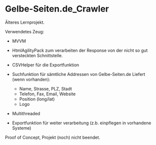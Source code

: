 # Gelbe-Seiten.de_Crawler

Älteres Lernprojekt.

Verwendetes Zeug:
- MVVM
- HtmlAgilityPack zum verarbeiten der Response von der nicht so gut versteckten Schnittstelle.
- CSVHelper für die Exportfunktion

- Suchfunktion für sämtliche Addressen von Gelbe-Seiten.de
  Liefert (wenn vorhanden): 
  - Name, Strasse, PLZ, Stadt
  - Telefon, Fax, Email, Website
  - Position (long/lat)
  - Logo  
- Multithreaded
- Exportfunktion für weiter verarbeitung (z.b. einpflegen in vorhandene Systeme) 
 
Proof of Concept, Projekt (noch) nicht beendet.
